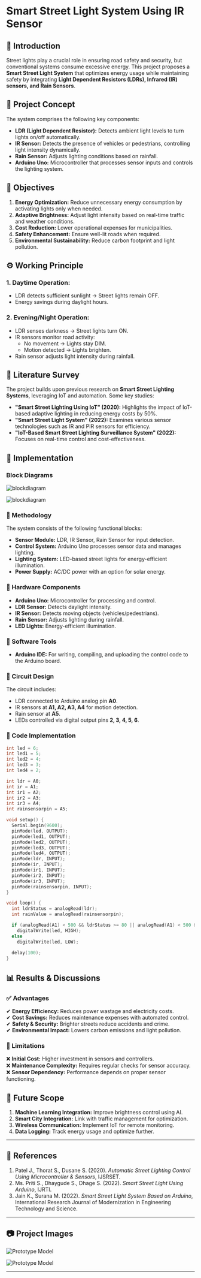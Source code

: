# Smart Street Light System Using IR Sensor

## 📌 Introduction
Street lights play a crucial role in ensuring road safety and security, but conventional systems consume excessive energy. This project proposes a **Smart Street Light System** that optimizes energy usage while maintaining safety by integrating **Light Dependent Resistors (LDRs), Infrared (IR) sensors, and Rain Sensors**.

## 🔧 Project Concept
The system comprises the following key components:

- **LDR (Light Dependent Resistor):** Detects ambient light levels to turn lights on/off automatically.
- **IR Sensor:** Detects the presence of vehicles or pedestrians, controlling light intensity dynamically.
- **Rain Sensor:** Adjusts lighting conditions based on rainfall.
- **Arduino Uno:** Microcontroller that processes sensor inputs and controls the lighting system.

## 🎯 Objectives
1. **Energy Optimization:** Reduce unnecessary energy consumption by activating lights only when needed.
2. **Adaptive Brightness:** Adjust light intensity based on real-time traffic and weather conditions.
3. **Cost Reduction:** Lower operational expenses for municipalities.
4. **Safety Enhancement:** Ensure well-lit roads when required.
5. **Environmental Sustainability:** Reduce carbon footprint and light pollution.

## ⚙️ Working Principle
### 1. **Daytime Operation:**
   - LDR detects sufficient sunlight → Street lights remain OFF.
   - Energy savings during daylight hours.

### 2. **Evening/Night Operation:**
   - LDR senses darkness → Street lights turn ON.
   - IR sensors monitor road activity:
     - No movement → Lights stay DIM.
     - Motion detected → Lights brighten.
   - Rain sensor adjusts light intensity during rainfall.

## 📑 Literature Survey
The project builds upon previous research on **Smart Street Lighting Systems**, leveraging IoT and automation. Some key studies:
- **"Smart Street Lighting Using IoT" (2020):** Highlights the impact of IoT-based adaptive lighting in reducing energy costs by 50%.
- **"Smart Street Light System" (2022):** Examines various sensor technologies such as IR and PIR sensors for efficiency.
- **"IoT-Based Smart Street Lighting Surveillance System" (2022):** Focuses on real-time control and cost-effectiveness.

## 🔄 Implementation

### Block Diagrams

![blockdiagram](https://github.com/sandesh-ar/sem-4-project-smart-street-light-system-using-IR-sensor-/blob/main/BLOCK%20DIAGRAM%202.png?raw=true)


![blockdiagram](https://github.com/sandesh-ar/sem-4-project-smart-street-light-system-using-IR-sensor-/blob/main/BLOCK%20DIAGRAM%201.png?raw=true)




### 📌 Methodology
The system consists of the following functional blocks:
- **Sensor Module:** LDR, IR Sensor, Rain Sensor for input detection.
- **Control System:** Arduino Uno processes sensor data and manages lighting.
- **Lighting System:** LED-based street lights for energy-efficient illumination.
- **Power Supply:** AC/DC power with an option for solar energy.

### 📌 Hardware Components
- **Arduino Uno:** Microcontroller for processing and control.
- **LDR Sensor:** Detects daylight intensity.
- **IR Sensor:** Detects moving objects (vehicles/pedestrians).
- **Rain Sensor:** Adjusts lighting during rainfall.
- **LED Lights:** Energy-efficient illumination.

### 📌 Software Tools
- **Arduino IDE:** For writing, compiling, and uploading the control code to the Arduino board.

### 📌 Circuit Design
The circuit includes:
- LDR connected to Arduino analog pin **A0**.
- IR sensors at **A1, A2, A3, A4** for motion detection.
- Rain sensor at **A5**.
- LEDs controlled via digital output pins **2, 3, 4, 5, 6**.

### 🔢 Code Implementation
```cpp
int led = 6;
int led1 = 5;
int led2 = 4;
int led3 = 3;
int led4 = 2;

int ldr = A0;
int ir = A1;
int ir1 = A2;
int ir2 = A3;
int ir3 = A4;
int rainsensorpin = A5;

void setup() {
  Serial.begin(9600);
  pinMode(led, OUTPUT);
  pinMode(led1, OUTPUT);
  pinMode(led2, OUTPUT);
  pinMode(led3, OUTPUT);
  pinMode(led4, OUTPUT);
  pinMode(ldr, INPUT);
  pinMode(ir, INPUT);
  pinMode(ir1, INPUT);
  pinMode(ir2, INPUT);
  pinMode(ir3, INPUT);
  pinMode(rainsensorpin, INPUT);
}

void loop() {
  int ldrStatus = analogRead(ldr);
  int rainValue = analogRead(rainsensorpin);

  if (analogRead(A1) < 500 && ldrStatus >= 80 || analogRead(A1) < 500 && rainValue < 500)
    digitalWrite(led, HIGH);
  else
    digitalWrite(led, LOW);
    
  delay(100);
}
```

## 📊 Results & Discussions
### ✅ Advantages
✔ **Energy Efficiency:** Reduces power wastage and electricity costs.  
✔ **Cost Savings:** Reduces maintenance expenses with automated control.  
✔ **Safety & Security:** Brighter streets reduce accidents and crime.  
✔ **Environmental Impact:** Lowers carbon emissions and light pollution.  

### 🚧 Limitations
❌ **Initial Cost:** Higher investment in sensors and controllers.  
❌ **Maintenance Complexity:** Requires regular checks for sensor accuracy.  
❌ **Sensor Dependency:** Performance depends on proper sensor functioning.  

## 🔮 Future Scope
1. **Machine Learning Integration:** Improve brightness control using AI.  
2. **Smart City Integration:** Link with traffic management for optimization.  
3. **Wireless Communication:** Implement IoT for remote monitoring.  
4. **Data Logging:** Track energy usage and optimize further.  

---

## 📜 References
1. Patel J., Thorat S., Dusane S. (2020). *Automatic Street Lighting Control Using Microcontroller & Sensors*, IJSRSET.
2. Ms. Priti S., Dhaygude S., Dhage S. (2022). *Smart Street Light Using Arduino*, IJRTI.
3. Jain K., Surana M. (2022). *Smart Street Light System Based on Arduino*, International Research Journal of Modernization in Engineering Technology and Science.

---

## 📷 Project Images
![Prototype Model](https://github.com/sandesh-ar/sem-4-project-smart-street-light-system-using-IR-sensor-/blob/main/PROJECT%20MODEL%201.jpg?raw=true)  

![Prototype Model](https://github.com/sandesh-ar/sem-4-project-smart-street-light-system-using-IR-sensor-/blob/main/PROJECT%20MODEL%202.jpg?raw=true)

---
